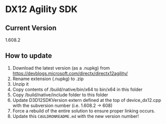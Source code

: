 # DX12 Agility SDK

## Current Version
1.608.2

## How to update
1. Download the latest version (as a .nupkg) from https://devblogs.microsoft.com/directx/directx12agility/
1. Rename extension (.nupkg) to .zip
1. Unzip it
1. Copy contents of /build/native/bin/x64 to bin/x64 in this folder
1. Copy /build/native/include folder to this folder
1. Update D3D12SDKVersion extern defined at the top of device_dx12.cpp with the subversion number (i.e. 1.608.2 -> 608)
1. Force a rebuild of the entire solution to ensure proper linking occurs.
1. Update this `CAULDRONREADME.md` with the new version number!
